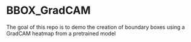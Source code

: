 # BBOX_GradCAM
The goal of this repo is to demo the creation of boundary boxes using a GradCAM heatmap from a pretrained model
